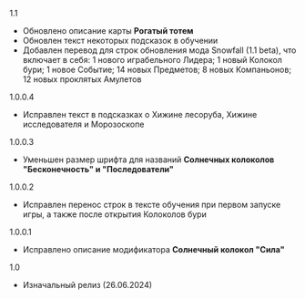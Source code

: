 1.1
- Обновлено описание карты **Рогатый тотем**
- Обновлен текст некоторых подсказок в обучении
- Добавлен перевод для строк обновления мода Snowfall (1.1 beta), что включает в себя: 1 нового играбельного Лидера; 1 новый Колокол бури; 1 новое Событие; 14 новых Предметов; 8 новых Компаньонов; 12 новых проклятых Амулетов

1.0.0.4
- Исправлен текст в подсказках о Хижине лесоруба, Хижине исследователя и Морозоскопе

1.0.0.3
- Уменьшен размер шрифта для названий **Солнечных колоколов "Бесконечность" и "Последователи"**

1.0.0.2
- Исправлен перенос строк в тексте обучения при первом запуске игры, а также после открытия Колоколов бури

1.0.0.1
- Исправлено описание модификатора **Солнечный колокол "Сила"**

1.0
- Изначальный релиз (26.06.2024)
